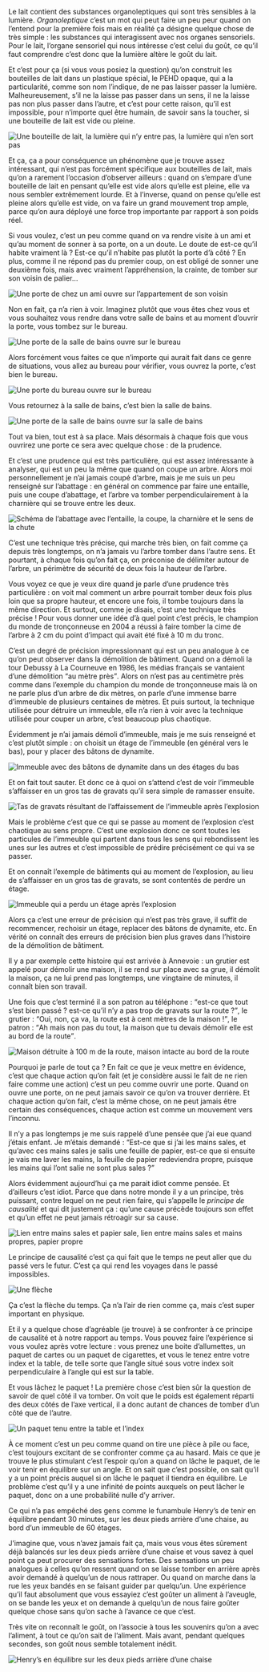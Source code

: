 Le lait contient des substances organoleptiques qui sont très sensibles à la lumière. *Organoleptique* c’est un mot qui peut faire un peu peur quand on l’entend pour la première fois mais en réalité ça désigne quelque chose de très simple : les substances qui interagissent avec nos organes sensoriels. Pour le lait, l’organe sensoriel qui nous intéresse c’est celui du goût, ce qu’il faut comprendre c’est donc que la lumière altère le goût du lait.

Et c’est pour ça (si vous vous posiez la question) qu’on construit les bouteilles de lait dans un plastique spécial, le PEHD opaque, qui a la particularité, comme son nom l’indique, de ne pas laisser passer la lumière. Malheureusement, s’il ne la laisse pas passer dans un sens, il ne la laisse pas non plus passer dans l’autre, et c’est pour cette raison, qu’il est impossible, pour n’importe quel être humain, de savoir sans la toucher, si une bouteille de lait est vide ou pleine.

![Une bouteille de lait, la lumière qui n’y entre pas, la lumière qui n’en sort pas](img/illu-livre/bouteilles-de-lait/01.png)

<div class="page-break"></div>

Et ça, ça a pour conséquence un phénomène que je trouve assez intéressant, qui n’est pas forcément spécifique aux bouteilles de lait, mais qu’on a rarement l’occasion d’observer ailleurs : quand on s’empare d’une bouteille de lait en pensant qu’elle est vide alors qu’elle est pleine, elle va nous sembler extrêmement lourde. Et à l’inverse, quand on pense qu’elle est pleine alors qu’elle est vide, on va faire un grand mouvement trop ample, parce qu’on aura déployé une force trop importante par rapport à son poids réel.

Si vous voulez, c’est un peu comme quand on va rendre visite à un ami et qu’au moment de sonner à sa porte, on a un doute. Le doute de est-ce qu’il habite vraiment là ? Est-ce qu’il n’habite pas plutôt la porte d’à côté ? En plus, comme il ne répond pas du premier coup, on est obligé de sonner une deuxième fois, mais avec vraiment l’appréhension, la crainte, de tomber sur son voisin de palier…

![Une porte de chez un ami ouvre sur l’appartement de son voisin](img/illu-livre/bouteilles-de-lait/02.png)

Non en fait, ça n’a rien à voir. Imaginez plutôt que vous êtes chez vous et vous souhaitez vous rendre dans votre salle de bains et au moment d’ouvrir la porte, vous tombez sur le bureau.

![Une porte de la salle de bains ouvre sur le bureau](img/illu-livre/bouteilles-de-lait/03.png)

Alors forcément vous faites ce que n’importe qui aurait fait dans ce genre de situations, vous allez au bureau pour vérifier, vous ouvrez la porte, c’est bien le bureau.

![Une porte du bureau ouvre sur le bureau](img/illu-livre/bouteilles-de-lait/04.png)

Vous retournez à la salle de bains, c’est bien la salle de bains.

![Une porte de la salle de bains ouvre sur la salle de bains](img/illu-livre/bouteilles-de-lait/05.png)

Tout va bien, tout est à sa place. Mais désormais à chaque fois que vous ouvrirez une porte ce sera avec quelque chose : de la prudence.

Et c’est une prudence qui est très particulière, qui est assez intéressante à analyser, qui est un peu la même que quand on coupe un arbre. Alors moi personnellement je n’ai jamais coupé d’arbre, mais je me suis un peu renseigné sur l’abattage : en général on commence par faire une entaille, puis une coupe d’abattage, et l’arbre va tomber perpendiculairement à la charnière qui se trouve entre les deux.

![Schéma de l’abattage avec l’entaille, la coupe, la charnière et le sens de la chute](img/illu-livre/bouteilles-de-lait/06.png)

C’est une technique très précise, qui marche très bien, on fait comme ça depuis très longtemps, on n’a jamais vu l’arbre tomber dans l’autre sens. Et pourtant, à chaque fois qu’on fait ça, on préconise de délimiter autour de l’arbre, un périmètre de sécurité de deux fois la hauteur de l’arbre.

Vous voyez ce que je veux dire quand je parle d’une prudence très particulière : on voit mal comment un arbre pourrait tomber deux fois plus loin que sa propre hauteur, et encore une fois, il tombe toujours dans la même direction. Et surtout, comme je disais, c’est une technique très précise ! Pour vous donner une idée d’à quel point c’est précis, le champion du monde de tronçonneuse en 2004 a réussi à faire tomber la cime de l’arbre à 2 cm du point d’impact qui avait été fixé à 10 m du tronc.

C’est un degré de précision impressionnant qui est un peu analogue à ce qu’on peut observer dans la démolition de bâtiment. Quand on a démoli la tour Debussy à La Courneuve en 1986, les médias français se vantaient d’une démolition <q>au mètre près</q>. Alors on n’est pas au centimètre près comme dans l’exemple du champion du monde de tronçonneuse mais là on ne parle plus d’un arbre de dix mètres, on parle d’une immense barre d’immeuble de plusieurs centaines de mètres. Et puis surtout, la technique utilisée pour détruire un immeuble, elle n’a rien à voir avec la technique utilisée pour couper un arbre, c’est beaucoup plus chaotique.

Évidemment je n’ai jamais démoli d’immeuble, mais je me suis renseigné et c’est plutôt simple : on choisit un étage de l’immeuble (en général vers le bas), pour y placer des bâtons de dynamite.

![Immeuble avec des bâtons de dynamite dans un des étages du bas](img/illu-livre/bouteilles-de-lait/08.png)

Et on fait tout sauter. Et donc ce à quoi on s’attend c’est de voir l’immeuble s’affaisser en un gros tas de gravats qu’il sera simple de ramasser ensuite.

![Tas de gravats résultant de l’affaissement de l’immeuble après l’explosion](img/illu-livre/bouteilles-de-lait/09.png)

Mais le problème c’est que ce qui se passe au moment de l’explosion c’est chaotique au sens propre. C’est une explosion donc ce sont toutes les particules de l’immeuble qui partent dans tous les sens qui rebondissent les unes sur les autres et c’est impossible de prédire précisément ce qui va se passer.

Et on connaît l’exemple de bâtiments qui au moment de l’explosion, au lieu de s’affaisser en un gros tas de gravats, se sont contentés de perdre un étage.

![Immeuble qui a perdu un étage après l’explosion](img/illu-livre/bouteilles-de-lait/10.png)

Alors ça c’est une erreur de précision qui n’est pas très grave, il suffit de recommencer, rechoisir un étage, replacer des bâtons de dynamite, etc. En vérité on connaît des erreurs de précision bien plus graves dans l’histoire de la démolition de bâtiment.

Il y a par exemple cette histoire qui est arrivée à Annevoie : un grutier est appelé pour démolir une maison, il se rend sur place avec sa grue, il démolit la maison, ça ne lui prend pas longtemps, une vingtaine de minutes, il connaît bien son travail.

Une fois que c’est terminé il a son patron au téléphone : <q>est-ce que tout s’est bien passé ? est-ce qu’il n’y a pas trop de gravats sur la route ?</q>, le grutier : <q>Oui, non, ça va, la route est à cent mètres de la maison !</q>, le patron : <q>Ah mais non pas du tout, la maison que tu devais démolir elle est au bord de la route</q>.

![Maison détruite à 100 m de la route, maison intacte au bord de la route](img/illu-livre/bouteilles-de-lait/11.png)

Pourquoi je parle de tout ça ? En fait ce que je veux mettre en évidence, c’est que chaque action qu’on fait (et je considère aussi le fait de ne rien faire comme une action) c’est un peu comme ouvrir une porte. Quand on ouvre une porte, on ne peut jamais savoir ce qu’on va trouver derrière. Et chaque action qu’on fait, c’est la même chose, on ne peut jamais être certain des conséquences, chaque action est comme un mouvement vers l’inconnu.

Il n’y a pas longtemps je me suis rappelé d’une pensée que j’ai eue quand j’étais enfant. Je m’étais demandé : <q>Est-ce que si j’ai les mains sales, et qu’avec ces mains sales je salis une feuille de papier, est-ce que si ensuite je vais me laver les mains, la feuille de papier redeviendra propre, puisque les mains qui l’ont salie ne sont plus sales ?</q>

Alors évidemment aujourd’hui ça me parait idiot comme pensée. Et d’ailleurs c’est idiot. Parce que dans notre monde il y a un principe, très puissant, contre lequel on ne peut rien faire, qui s’appelle le *principe de causalité* et qui dit justement ça : qu’une cause précède toujours son effet et qu’un effet ne peut jamais rétroagir sur sa cause.

![Lien entre mains sales et papier sale, lien entre mains sales et mains propres, papier propre](img/illu-livre/bouteilles-de-lait/12.png)

Le principe de causalité c’est ça qui fait que le temps ne peut aller que du passé vers le futur. C’est ça qui rend les voyages dans le passé impossibles.

![Une flèche](img/illu-livre/bouteilles-de-lait/13.png)

Ça c’est la flèche du temps. Ça n’a l’air de rien comme ça, mais c’est super important en physique.

Et il y a quelque chose d’agréable (je trouve) à se confronter à ce principe de causalité et à notre rapport au temps. Vous pouvez faire l’expérience si vous voulez après votre lecture : vous prenez une boite d’allumettes, un paquet de cartes ou un paquet de cigarettes, et vous le tenez entre votre index et la table, de telle sorte que l’angle situé sous votre index soit perpendiculaire à l’angle qui est sur la table.

Et vous lâchez le paquet ! La première chose c’est bien sûr la question de savoir de quel côté il va tomber. On voit que le poids est également réparti des deux côtés de l’axe vertical, il a donc autant de chances de tomber d’un côté que de l’autre.

![Un paquet tenu entre la table et l’index](img/illu-livre/bouteilles-de-lait/14.png)

À ce moment c’est un peu comme quand on tire une pièce à pile ou face, c’est toujours excitant de se confronter comme ça au hasard. Mais ce que je trouve le plus stimulant c’est l’espoir qu’on a quand on lâche le paquet, de le voir tenir en équilibre sur un angle. Et on sait que c’est possible, on sait qu’il y a un point précis auquel si on lâche le paquet il tiendra en équilibre. Le problème c’est qu’il y a une infinité de points auxquels on peut lâcher le paquet, donc on a une probabilité nulle d’y arriver.

Ce qui n’a pas empêché des gens comme le funambule Henry’s de tenir en équilibre pendant 30 minutes, sur les deux pieds arrière d’une chaise, au bord d’un immeuble de 60 étages.

J’imagine que, vous n’avez jamais fait ça, mais vous vous êtes sûrement déjà balancés sur les deux pieds arrière d’une chaise et vous savez à quel point ça peut procurer des sensations fortes. Des sensations un peu analogues à celles qu’on ressent quand on se laisse tomber en arrière après avoir demandé à quelqu’un de nous rattraper. Ou quand on marche dans la rue les yeux bandés en se faisant guider par quelqu’un. Une expérience qu’il faut absolument que vous essayiez c’est goûter un aliment à l’aveugle, on se bande les yeux et on demande à quelqu’un de nous faire goûter quelque chose sans qu’on sache à l’avance ce que c’est.

Très vite on reconnaît le goût, on l’associe à tous les souvenirs qu’on a avec l’aliment, à tout ce qu’on sait de l’aliment. Mais avant, pendant quelques secondes, son goût nous semble totalement inédit.

![Henry’s en équilibre sur les deux pieds arrière d’une chaise](img/illu-livre/bouteilles-de-lait/15.png)




